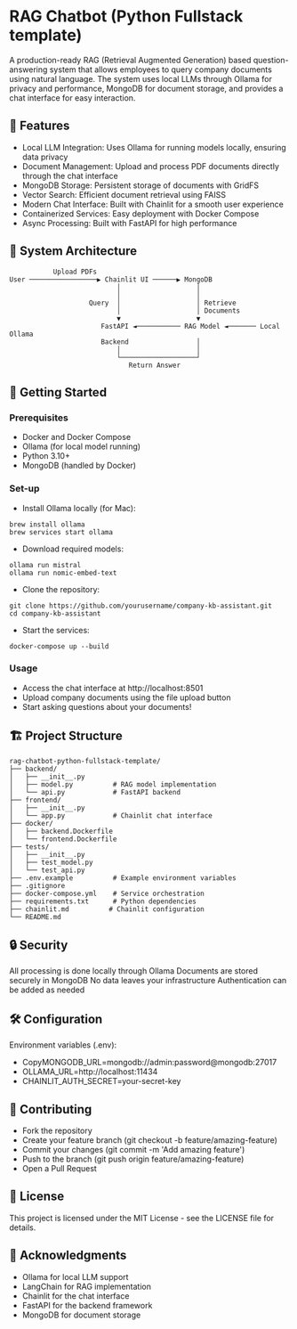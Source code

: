 # RAG Chatbot (Python Fullstack template)

A production-ready RAG (Retrieval Augmented Generation) based question-answering system that allows employees to query company documents using natural language. The system uses local LLMs through Ollama for privacy and performance, MongoDB for document storage, and provides a chat interface for easy interaction.

## 🌟 Features

* Local LLM Integration: Uses Ollama for running models locally, ensuring data privacy
* Document Management: Upload and process PDF documents directly through the chat interface
* MongoDB Storage: Persistent storage of documents with GridFS
* Vector Search: Efficient document retrieval using FAISS
* Modern Chat Interface: Built with Chainlit for a smooth user experience
* Containerized Services: Easy deployment with Docker Compose
* Async Processing: Built with FastAPI for high performance

## 🔧 System Architecture
```
           Upload PDFs
User ─────────────────▶ Chainlit UI ──────▶ MongoDB
                           │                   │
                           │                   │
                    Query  │                   │ Retrieve
                           │                   │ Documents
                           ▼                   ▼
                       FastAPI ◄─────────── RAG Model ◄─────── Local Ollama
                       Backend                 │
                           │                   │
                           └───────────────────┘
                              Return Answer
```

## 🚀 Getting Started
### Prerequisites

* Docker and Docker Compose
* Ollama (for local model running)
* Python 3.10+
* MongoDB (handled by Docker)

### Set-up

* Install Ollama locally (for Mac): 
```
brew install ollama
brew services start ollama
```

* Download required models: 
```
ollama run mistral
ollama run nomic-embed-text
```

* Clone the repository:
```
git clone https://github.com/yourusername/company-kb-assistant.git
cd company-kb-assistant
```

* Start the services:
```
docker-compose up --build
```

### Usage

* Access the chat interface at http://localhost:8501
* Upload company documents using the file upload button
* Start asking questions about your documents!

## 🏗️ Project Structure
```
rag-chatbot-python-fullstack-template/
├── backend/
│   ├── __init__.py
│   ├── model.py          # RAG model implementation
│   └── api.py            # FastAPI backend
├── frontend/
│   ├── __init__.py
│   └── app.py            # Chainlit chat interface
├── docker/
│   ├── backend.Dockerfile
│   └── frontend.Dockerfile
├── tests/
│   ├── __init__.py
│   ├── test_model.py
│   └── test_api.py
├── .env.example          # Example environment variables
├── .gitignore
├── docker-compose.yml    # Service orchestration
├── requirements.txt      # Python dependencies
├── chainlit.md          # Chainlit configuration
└── README.md
```

## 🔒 Security

All processing is done locally through Ollama
Documents are stored securely in MongoDB
No data leaves your infrastructure
Authentication can be added as needed

## 🛠️ Configuration
Environment variables (.env):
* CopyMONGODB_URL=mongodb://admin:password@mongodb:27017
* OLLAMA_URL=http://localhost:11434
* CHAINLIT_AUTH_SECRET=your-secret-key


## 🤝 Contributing

* Fork the repository
* Create your feature branch (git checkout -b feature/amazing-feature)
* Commit your changes (git commit -m 'Add amazing feature')
* Push to the branch (git push origin feature/amazing-feature)
* Open a Pull Request

## 📝 License
This project is licensed under the MIT License - see the LICENSE file for details.


## 🙏 Acknowledgments

* Ollama for local LLM support
* LangChain for RAG implementation
* Chainlit for the chat interface
* FastAPI for the backend framework
* MongoDB for document storage